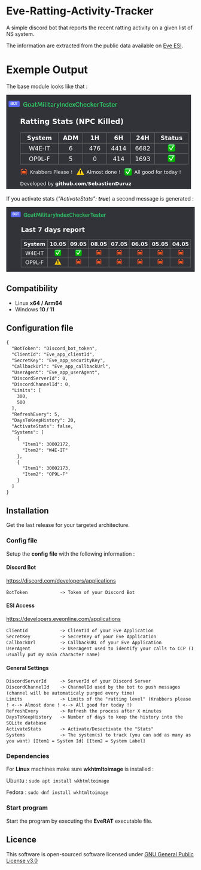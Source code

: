 # Eve-Ratting-Activity-Tracker
A simple discord bot that reports the recent ratting activity on a given list of NS system.

The information are extracted from the public data available on [Eve ESI](https://esi.evetech.net/ui/).

# Exemple Output
The base module looks like that :

![Exemple1.png](Screenshots%2FExemple1.png)

If you activate stats (*"ActivateStats": **true***) a second message is generated :

![Exemple2.png](Screenshots%2FExemple2.png)

## Compatibility

- Linux **x64 / Arm64**
- Windows **10 / 11**

## Configuration file
```
{
  "BotToken": "Discord_bot_token",
  "ClientId": "Eve_app_clientId",
  "SecretKey": "Eve_app_securityKey",
  "CallbackUrl": "Eve_app_callbackUrl",
  "UserAgent": "Eve_app_userAgent",
  "DiscordServerId": 0,
  "DiscordChannelId": 0,
  "Limits": [
    300,
    500
  ],
  "RefreshEvery": 5,
  "DaysToKeepHistory": 20,
  "ActivateStats": false,
  "Systems": [
    {
      "Item1": 30002172,
      "Item2": "W4E-IT"
    },
    {
      "Item1": 30002173,
      "Item2": "OP9L-F"
    }
  ]
}
```

## Installation
Get the last release for your targeted architecture.

### Config file
Setup the **config file** with the following information :
#### Discord Bot
https://discord.com/developers/applications
```
BotToken            -> Token of your Discord Bot
```
#### ESI Access
https://developers.eveonline.com/applications
```
ClientId            -> ClientId of your Eve Application
SecretKey           -> SecretKey of your Eve Application
CallbackUrl         -> CallbackURL of your Eve Application
UserAgent           -> UserAgent used to identify your calls to CCP (I usually put my main character name)
```
#### General Settings
```
DiscordServerId     -> ServerId of your Discord Server
DiscordChannelId    -> ChannelId used by the bot to push messages (channel will be automaticaly purged every time)
Limits              -> Limits of the "ratting level" (Krabbers please ! <--> Almost done ! <--> All good for today !)
RefreshEvery        -> Refresh the process after X minutes
DaysToKeepHistory   -> Number of days to keep the history into the SQLite database
ActivateStats       -> Activate/Desactivate the "Stats"
Systems             -> The system(s) to track (you can add as many as you want) [Item1 = System Id] [Item2 = System Label]
```

### Dependencies
For **Linux** machines make sure **wkhtmltoimage** is installed :

Ubuntu : `sudo apt install wkhtmltoimage`

Fedora : `sudo dnf install wkhtmltoimage`

### Start program
Start the program by executing the **EveRAT** executable file.

## Licence
This software is open-sourced software licensed under [GNU General Public License v3.0](LICENSE)
